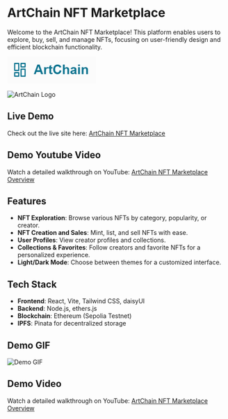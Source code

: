 # ArtChain NFT Marketplace

Welcome to the ArtChain NFT Marketplace! This platform enables users to explore, buy, sell, and manage NFTs, focusing on user-friendly design and efficient blockchain functionality.

![ArtChain Logo](/artchain.png)


![ArtChain Logo](/ArtChainFullPage.png)

## Live Demo

Check out the live site here: [ArtChain NFT Marketplace](https://art-chain-nft-market-place.vercel.app/)

## Demo Youtube Video

Watch a detailed walkthrough on YouTube: [ArtChain NFT Marketplace Overview]( https://youtu.be/2PY26ZldooM)


## Features

- **NFT Exploration**: Browse various NFTs by category, popularity, or creator.
- **NFT Creation and Sales**: Mint, list, and sell NFTs with ease.
- **User Profiles**: View creator profiles and collections.
- **Collections & Favorites**: Follow creators and favorite NFTs for a personalized experience.
- **Light/Dark Mode**: Choose between themes for a customized interface.

## Tech Stack

- **Frontend**: React, Vite, Tailwind CSS, daisyUI
- **Backend**: Node.js, ethers.js
- **Blockchain**: Ethereum (Sepolia Testnet)
- **IPFS**: Pinata for decentralized storage

## Demo GIF

![Demo GIF](/gif.gif)


## Demo Video

Watch a detailed walkthrough on YouTube: [ArtChain NFT Marketplace Overview]( https://youtu.be/2PY26ZldooM)
